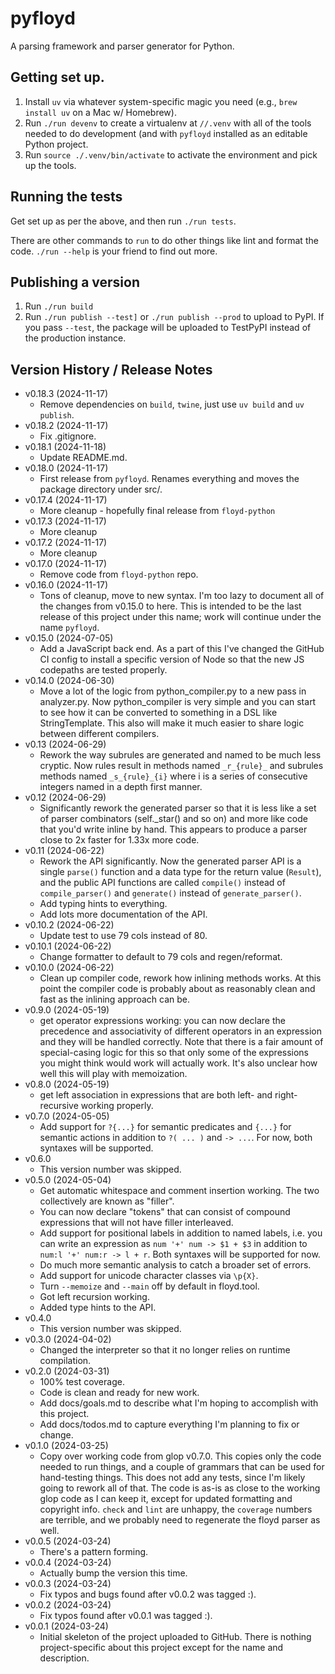# pyfloyd

A parsing framework and parser generator for Python.

## Getting set up.

1. Install `uv` via whatever system-specific magic you need (e.g.,
   `brew install uv` on a Mac w/ Homebrew).
2. Run `./run devenv` to create a virtualenv at `//.venv` with
   all of the tools needed to do development (and with `pyfloyd` installed
   as an editable Python project.
3. Run `source ./.venv/bin/activate` to activate the environment and pick
   up the tools.

## Running the tests

Get set up as per the above, and then run `./run tests`.

There are other commands to `run` to do other things like lint and
format the code. `./run --help` is your friend to find out more.

## Publishing a version

1. Run `./run build`
2. Run `./run publish --test]` or `./run publish --prod` to upload to PyPI.
   If you pass `--test`, the package will be uploaded to TestPyPI instead
   of the production instance.

## Version History / Release Notes

* v0.18.3 (2024-11-17)
    * Remove dependencies on `build`, `twine`, just use `uv build` and
      `uv publish`.
* v0.18.2 (2024-11-17)
    * Fix .gitignore.
* v0.18.1 (2024-11-18)
    * Update README.md.
* v0.18.0 (2024-11-17)
    * First release from `pyfloyd`. Renames everything and moves the
      package directory under src/.
* v0.17.4 (2024-11-17)
    * More cleanup - hopefully final release from `floyd-python`
* v0.17.3 (2024-11-17)
    * More cleanup
* v0.17.2 (2024-11-17)
    * More cleanup
* v0.17.0 (2024-11-17)
    * Remove code from `floyd-python` repo.
* v0.16.0 (2024-11-17)
    * Tons of cleanup, move to new syntax. I'm too lazy to document all of
      the changes from v0.15.0 to here. This is intended to be the last
      release of this project under this name; work will continue under
      the name `pyfloyd`.
* v0.15.0 (2024-07-05)
    * Add a JavaScript back end. As a part of this I've changed the GitHub
      CI config to install a specific version of Node so that the new
      JS codepaths are tested properly.
* v0.14.0 (2024-06-30)
    * Move a lot of the logic from python_compiler.py to a new pass in
      analyzer.py. Now python_compiler is very simple and you can start
      to see how it can be converted to something in a DSL like
      StringTemplate. This also will make it much easier to share logic
      between different compilers.
* v0.13 (2024-06-29)
    * Rework the way subrules are generated and named to be much less
      cryptic. Now rules result in methods named `_r_{rule}_` and
      subrules methods named `_s_{rule}_{i}` where i is a series of
      consecutive integers named in a depth first manner.
* v0.12 (2024-06-29)
    * Significantly rework the generated parser so that it is less like
      a set of parser combinators (self._star() and so on) and more like
      code that you'd write inline by hand. This appears to produce a
      parser close to 2x faster for 1.33x more code.
* v0.11 (2024-06-22)
    * Rework the API significantly. Now the generated parser API is a single
      `parse()` function and a data type for the return value (`Result`),
      and the public API functions are called `compile()` instead of
      `compile_parser()` and `generate()` instead of `generate_parser()`.
    * Add typing hints to everything.
    * Add lots more documentation of the API.
* v0.10.2 (2024-06-22)
    * Update test to use 79 cols instead of 80.
* v0.10.1 (2024-06-22)
    * Change formatter to default to 79 cols and regen/reformat.
* v0.10.0 (2024-06-22)
    * Clean up compiler code, rework how inlining methods works. At this
      point the compiler code is probably about as reasonably clean and
      fast as the inlining approach can be.
* v0.9.0 (2024-05-19)
    * get operator expressions working: you can now declare the precedence
      and associativity of different operators in an expression and they
      will be handled correctly. Note that there is a fair amount of
      special-casing logic for this so that only some of the expressions
      you might think would work will actually work. It's also unclear
      how well this will play with memoization.
* v0.8.0 (2024-05-19)
    * get left association in expressions that are both left- and
      right-recursive working properly.
* v0.7.0 (2024-05-05)
   * Add support for `?{...}` for semantic predicates and `{...}` for
     semantic actions in addition to `?( ... )` and `-> ...`. For now,
     both syntaxes will be supported.
* v0.6.0
   * This version number was skipped.
* v0.5.0 (2024-05-04)
   * Get automatic whitespace and comment insertion working. The
     two collectively are known as "filler".
   * You can now declare "tokens" that can consist of compound expressions
     that will not have filler interleaved.
   * Add support for positional labels in addition to named labels, i.e.
     you can write an expression as `num '+' num -> $1 + $3` in addition
     to `num:l '+' num:r -> l + r`. Both syntaxes will be supported for
     now.
   * Do much more semantic analysis to catch a broader set of errors.
   * Add support for unicode character classes via `\p{X}`.
   * Turn `--memoize` and `--main` off by default in floyd.tool.
   * Got left recursion working.
   * Added type hints to the API.
* v0.4.0
    * This version number was skipped.
* v0.3.0 (2024-04-02)
    * Changed the interpreter so that it no longer relies on runtime
      compilation.
* v0.2.0 (2024-03-31)
    * 100% test coverage.
    * Code is clean and ready for new work.
    * Add docs/goals.md to describe what I'm hoping to accomplish with
      this project.
    * Add docs/todos.md to capture everything I'm planning to fix or
      change.
* v0.1.0 (2024-03-25)
    * Copy over working code from glop v0.7.0. This copies only the code
      needed to run things, and a couple of grammars that can be used
      for hand-testing things. This does not add any tests, since I'm
      likely going to rework all of that. The code is as-is as close to
      the working glop code as I can keep it, except for updated formatting
      and copyright info. `check` and `lint` are unhappy, the `coverage`
      numbers are terrible, and we probably need to regenerate the floyd
      parser as well.
* v0.0.5 (2024-03-24)
    * There's a pattern forming.
* v0.0.4 (2024-03-24)
    * Actually bump the version this time.
* v0.0.3 (2024-03-24)
    * Fix typos and bugs found after v0.0.2 was tagged :).
* v0.0.2 (2024-03-24)
    * Fix typos found after v0.0.1 was tagged :).
* v0.0.1 (2024-03-24)
    * Initial skeleton of the project uploaded to GitHub. There is nothing
      project-specific about this project except for the name and
      description.
